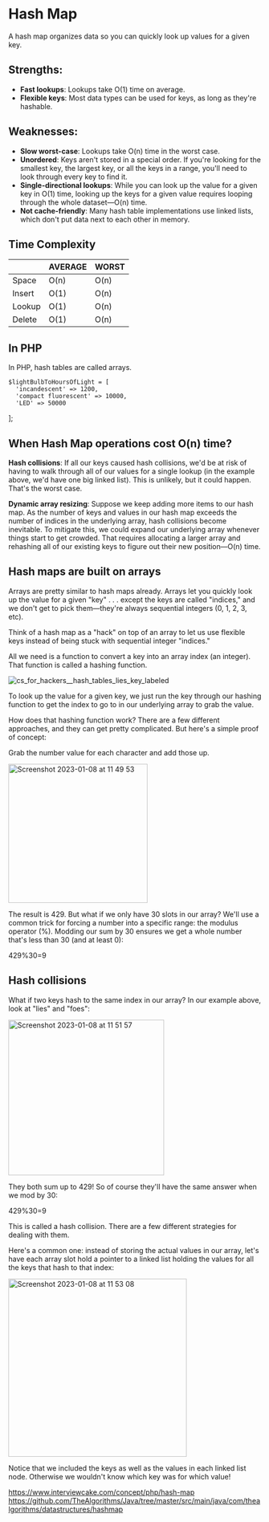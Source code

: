 # Hash Map

A hash map organizes data so you can quickly look up values for a given key.

## Strengths:
- **Fast lookups**: Lookups take O(1) time on average.
- **Flexible keys**: Most data types can be used for keys, as long as they're hashable.

## Weaknesses:
- **Slow worst-case**: Lookups take O(n) time in the worst case.
- **Unordered**: Keys aren't stored in a special order. If you're looking for the smallest key, the largest key, or all the keys in a range, you'll need to look through every key to find it.
- **Single-directional lookups**: While you can look up the value for a given key in O(1) time, looking up the keys for a given value requires looping through the whole dataset—O(n) time.
- **Not cache-friendly**: Many hash table implementations use linked lists, which don't put data next to each other in memory.

## Time Complexity
|        | AVERAGE | WORST |
|--------|---------|-------|
| Space  | O(n)    | O(n)  |
| Insert | O(1)    | O(n)  |
| Lookup | O(1)    | O(n)  |
| Delete | O(1)    | O(n)  |

## In PHP

In PHP, hash tables are called arrays.

    $lightBulbToHoursOfLight = [
      'incandescent' => 1200,
      'compact fluorescent' => 10000,
      'LED' => 50000
  ];
  
## When Hash Map operations cost O(n) time?

**Hash collisions**: If all our keys caused hash collisions, we'd be at risk of having to walk through all of our values for a single lookup (in the example above, we'd have one big linked list). This is unlikely, but it could happen. That's the worst case.

**Dynamic array resizing**: Suppose we keep adding more items to our hash map. As the number of keys and values in our hash map exceeds the number of indices in the underlying array, hash collisions become inevitable. To mitigate this, we could expand our underlying array whenever things start to get crowded. That requires allocating a larger array and rehashing all of our existing keys to figure out their new position—O(n) time.

## Hash maps are built on arrays

Arrays are pretty similar to hash maps already. Arrays let you quickly look up the value for a given "key" . . . except the keys are called "indices," and we don't get to pick them—they're always sequential integers (0, 1, 2, 3, etc).

Think of a hash map as a "hack" on top of an array to let us use flexible keys instead of being stuck with sequential integer "indices."

All we need is a function to convert a key into an array index (an integer). That function is called a hashing function.

![cs_for_hackers__hash_tables_lies_key_labeled](https://user-images.githubusercontent.com/1209204/211179573-4bcc639f-2712-44c4-a530-61e56d68dc92.svg)

To look up the value for a given key, we just run the key through our hashing function to get the index to go to in our underlying array to grab the value.

How does that hashing function work? There are a few different approaches, and they can get pretty complicated. But here's a simple proof of concept:

Grab the number value for each character and add those up.

<img width="277" alt="Screenshot 2023-01-08 at 11 49 53" src="https://user-images.githubusercontent.com/1209204/211179651-56786c92-a792-4950-9f85-e0e63bc0b03d.png">

The result is 429. But what if we only have 30 slots in our array? We'll use a common trick for forcing a number into a specific range: the modulus operator (%). Modding our sum by 30 ensures we get a whole number that's less than 30 (and at least 0):

429%30=9

## Hash collisions

What if two keys hash to the same index in our array? In our example above, look at "lies" and "foes":

<img width="310" alt="Screenshot 2023-01-08 at 11 51 57" src="https://user-images.githubusercontent.com/1209204/211179697-c5bba0bc-29cc-477c-a167-74ff17f17fc4.png">


They both sum up to 429! So of course they'll have the same answer when we mod by 30:

429%30=9

This is called a hash collision. There are a few different strategies for dealing with them.

Here's a common one: instead of storing the actual values in our array, let's have each array slot hold a pointer to a linked list holding the values for all the keys that hash to that index:

<img width="355" alt="Screenshot 2023-01-08 at 11 53 08" src="https://user-images.githubusercontent.com/1209204/211179722-05f2e392-e98e-4516-9328-0a1c94c44017.png">

Notice that we included the keys as well as the values in each linked list node. Otherwise we wouldn't know which key was for which value!
    
https://www.interviewcake.com/concept/php/hash-map  
https://github.com/TheAlgorithms/Java/tree/master/src/main/java/com/thealgorithms/datastructures/hashmap  
